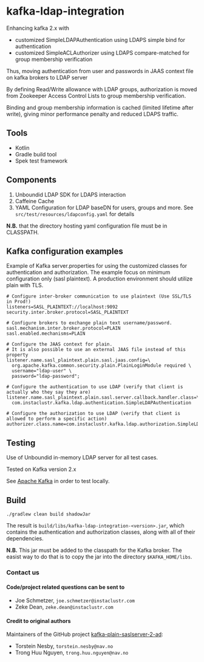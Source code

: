 # kafka-ldap-integration 

Enhancing kafka 2.x with
- customized SimpleLDAPAuthentication using LDAPS simple bind for authentication
- customized SimpleACLAuthorizer using LDAPS compare-matched for group membership verification

Thus, moving authentication from user and passwords in JAAS context file on kafka brokers to LDAP server

By defining Read/Write allowance with LDAP groups, authorization is moved from 
Zookeeper Access Control Lists to group membership verification.

Binding and group membership information is cached (limited lifetime after write),
giving minor performance penalty and reduced LDAPS traffic.

## Tools
- Kotlin
- Gradle build tool
- Spek test framework

## Components

1. Unboundid LDAP SDK for LDAPS interaction
2. Caffeine Cache
3. YAML Configuration for LDAP baseDN for users, groups and more. See `src/test/resources/ldapconfig.yaml` for details

**N.B.** that the directory hosting yaml configuration file must be in CLASSPATH.

## Kafka configuration examples

Example of Kafka server.properties for using the customized classes for authentication and authorization. The example
focus on minimum configuration only (sasl plaintext). A production environment should utilize plain with TLS.

```properties
# Configure inter-broker communication to use plaintext (Use SSL/TLS in Prod!)
listeners=SASL_PLAINTEXT://localhost:9092
security.inter.broker.protocol=SASL_PLAINTEXT

# Configure brokers to exchange plain text username/password.
sasl.mechanism.inter.broker.protocol=PLAIN
sasl.enabled.mechanisms=PLAIN

# Configure the JAAS context for plain.
# It is also possible to use an external JAAS file instead of this property
listener.name.sasl_plaintext.plain.sasl.jaas.config=\
  org.apache.kafka.common.security.plain.PlainLoginModule required \
  username="ldap-user" \
  password="ldap-password";

# Configure the authentication to use LDAP (verify that client is actually who they say they are)
listener.name.sasl_plaintext.plain.sasl.server.callback.handler.class=\
  com.instaclustr.kafka.ldap.authentication.SimpleLDAPAuthentication

# Configure the authorization to use LDAP (verify that client is allowed to perform a specific action)
authorizer.class.name=com.instaclustr.kafka.ldap.authorization.SimpleLDAPAuthorizer
```

## Testing

Use of Unboundid in-memory LDAP server for all test cases.

Tested on Kafka version 2.x

See [Apache Kafka](https://kafka.apache.org/) in order to test locally.

## Build 

```
./gradlew clean build shadowJar
```

The result is `build/libs/kafka-ldap-integration-<version>.jar`, which contains the authentication and authorization classes, along with all of their dependencies.

**N.B.** This jar must be added to the classpath for the Kafka broker. The easist way to do that is to copy the jar into the directory `$KAFKA_HOME/libs`.

### Contact us
#### Code/project related questions can be sent to 
* Joe Schmetzer, `joe.schmetzer@instaclustr.com `
* Zeke Dean, `zeke.dean@instaclustr.com`

#### Credit to original authors

Maintainers of the GitHub project [kafka-plain-saslserver-2-ad](https://github.com/navikt/kafka-plain-saslserver-2-ad):
* Torstein Nesby, `torstein.nesby@nav.no`
* Trong Huu Nguyen, `trong.huu.nguyen@nav.no`
